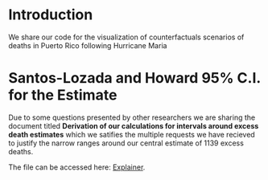 # Introduction
We share our code for the visualization of counterfactuals scenarios of deaths in Puerto Rico following Hurricane Maria




# Santos-Lozada and Howard 95% C.I. for the Estimate
Due to some questions presented by other researchers we are sharing the document titled **Derivation of our calculations for intervals around excess death estimates** which we satifies the multiple requests we have recieved to justify the narrow ranges around our central estimate of 1139 excess deaths. 

The file can be accessed here: [Explainer](Santos_Howard_95RangesforEstimate.pdf).
